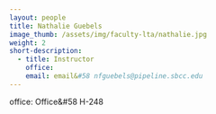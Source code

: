 ```yaml
---
layout: people
title: Nathalie Guebels
image_thumb: /assets/img/faculty-lta/nathalie.jpg
weight: 2
short-description:
  - title: Instructor
    office:
    email: email&#58 nfguebels@pipeline.sbcc.edu
---
```


office: Office&#58 H-248

